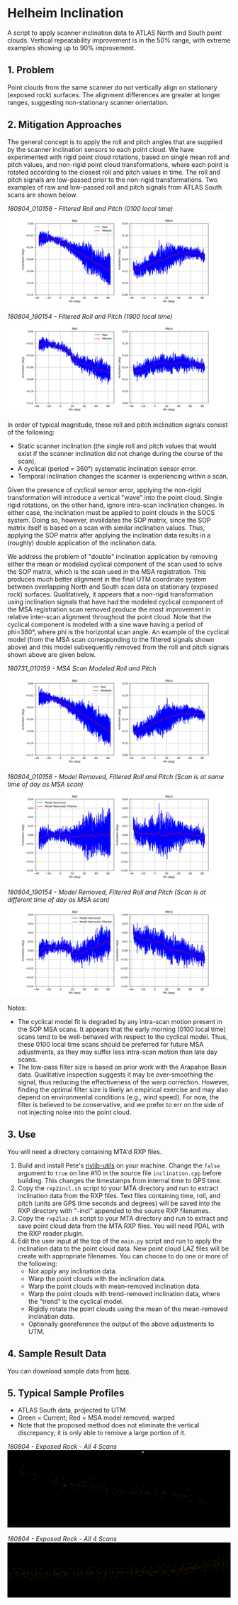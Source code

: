 # Helheim Inclination 
A script to apply scanner inclination data to ATLAS North and South point clouds. Vertical repeatability improvement is in the 50% range, with extreme examples showing up to 90% improvement.


## 1. Problem
Point clouds from the same scanner do not vertically align on stationary (exposed rock) surfaces. The alignment differences are greater at longer ranges, suggesting non-stationary scanner orientation.


## 2. Mitigation Approaches
The general concept is to apply the roll and pitch angles that are supplied by the scanner inclination sensors to each point cloud. We have experimented with rigid point cloud rotations, based on single mean roll and pitch values, and non-rigid point cloud transformations, where each point is rotated according to the closest roll and pitch values in time. The roll and pitch signals are low-passed prior to the non-rigid transformations. Two examples of raw and low-passed roll and pitch signals from ATLAS South scans are shown below.

_180804_010156 - Filtered Roll and Pitch (0100 local time)_
![](images/inclination/filteredrollpitch-south-180804_010156.png)

_180804_190154 - Filtered Roll and Pitch (1900 local time)_
![](images/inclination/filteredrollpitch-south-180804_190154.png)

In order of typical magnitude, these roll and pitch inclination signals consist of the following:

- Static scanner inclination (the single roll and pitch values that would exist if the scanner inclination did not change during the course of the scan),
- A cyclical (period = 360°) systematic inclination sensor error.
- Temporal inclination changes the scanner is experiencing within a scan.

Given the presence of cyclical sensor error, applying the non-rigid transformation will introduce a vertical "wave" into the point cloud. Single rigid rotations, on the other hand, ignore intra-scan inclination changes. In either case, the inclination must be applied to point clouds in the SOCS system. Doing so, however, invalidates the SOP matrix, since the SOP matrix itself is based on a scan with similar inclination values. Thus, applying the SOP matrix after applying the inclination data results in a (roughly) double application of the inclination data.

We address the problem of "double" inclination application by removing either the mean or modeled cyclical component of the scan used to solve the SOP matrix, which is the scan used in the MSA registration. This produces much better alignment in the final UTM coordinate system between overlapping North and South scan data on stationary (exposed rock) surfaces. Qualitatively, it appears that a non-rigid transformation using inclination signals that have had the modeled cyclical component of the MSA registration scan removed produce the most improvement in relative inter-scan alignment throughout the point cloud. Note that the cyclical component is modeled with a sine wave having a period of phi=360°, where phi is the horizontal scan angle. An example of the cyclical model (from the MSA scan corresponding to the filtered signals shown above) and this model subsequently removed from the roll and pitch signals shown above are given below.

_180731_010159 - MSA Scan Modeled Roll and Pitch_
![](images/inclination/modeledrollpitch-south-180731_010159-msascan.png)

_180804_010156 - Model Removed, Filtered Roll and Pitch (Scan is at same time of day as MSA scan)_
![](images/inclination/modelremoved-filteredrollpitch-south-180804_010156.png)

_180804_190154 - Model Removed, Filtered Roll and Pitch (Scan is at different time of day as MSA scan)_
![](images/inclination/modelremoved-filteredrollpitch-south-180804_190154.png)

Notes:
- The cyclical model fit is degraded by any intra-scan motion present in the SOP MSA scans. It appears that the early morning (0100 local time) scans tend to be well-behaved with respect to the cyclical model. Thus, these 0100 local time scans should be preferred for future MSA adjustments, as they may suffer less intra-scan motion than late day scans.
- The low-pass filter size is based on prior work with the Arapahoe Basin data. Qualitative inspection suggests it may be over-smoothing the signal, thus reducing the effectiveness of the warp correction. However, finding the optimal filter size is likely an empirical exercise and may also depend on environmental conditions (e.g., wind speed). For now, the filter is believed to be conservative, and we prefer to err on the side of not injecting noise into the point cloud.


## 3. Use
You will need a directory containing MTA'd RXP files.

1. Build and install Pete's [rivlib-utils](https://github.com/gadomski/rivlib-utils) on your machine. Change the `false` argument to `true` on line #10 in the source file `inclination.cpp` before building. This changes the timestamps from internal time to GPS time.
2. Copy the `rxp2incl.sh` script to your MTA directory and run to extract inclination data from the RXP files. Text files containing time, roll, and pitch (units are GPS time seconds and degrees) will be saved into the RXP directory with "-incl" appended to the source RXP filenames.
2. Copy the `rxp2laz.sh` script to your MTA directory and run to extract and save point cloud data from the MTA RXP files. You will need PDAL with the RXP reader plugin.
3. Edit the user input at the top of the `main.py` script and run to apply the inclination data to the point cloud data. New point cloud LAZ files will be create with appropriate filenames. You can choose to do one or more of the following:
    - Not apply any inclination data.
    - Warp the point clouds with the inclination data.
    - Warp the point clouds with mean-removed inclination data.
    - Warp the point clouds with trend-removed inclination data, where the "trend" is the cyclical model.
    - Rigidly rotate the point clouds using the mean of the mean-removed inclination data.
    - Optionally georeference the output of the above adjustments to UTM.


## 4. Sample Result Data
You can download sample data from [here](https://uofh-my.sharepoint.com/:f:/g/personal/pjhartze_cougarnet_uh_edu/En7uPV7ur-1GrKyoPuz479YBZl0B2Fs6f8Lm1URzX-fHSw?e=l4ujnh). 


## 5. Typical Sample Profiles

- ATLAS South data, projected to UTM
- Green = Current; Red = MSA model removed, warped
- Note that the proposed method does not eliminate the vertical discrepancy; it is only able to remove a large portion of it.

_180804 - Exposed Rock - All 4 Scans_
![](images/profiles/180804-4scans-1.png)


_180804 - Exposed Rock - All 4 Scans_
![](images/profiles/180804-4scans-2.png)



